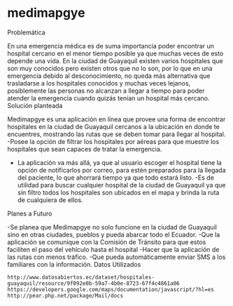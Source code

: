 medimapgye
==========
Problemática

En una emergencia médica es de suma importancia poder encontrar un hospital cercano en el menor tiempo posible ya que muchas veces de esto depende una vida. En la ciudad de Guayaquil existen varios hospitales que son muy conocidos pero existen otros que no lo son, por lo que en una emergencia debido al desconocimiento, no queda más alternativa que trasladarse a los hospitales conocidos y muchas veces lejanos, posiblemente las personas no alcanzan a llegar a tiempo para poder atender la emergencia cuando quizás tenían un hospital más cercano.
Solución planteada

Medimapgye es una aplicación en línea que provee una forma de encontrar hospitales en la ciudad de Guayaquil cercanos a la ubicación en donde te encuentres, mostrando las rutas que se deben tomar para llegar al hospital.
-Posee la opción de filtrar los hospitales por aéreas para que muestre los hospitales que sean capaces de tratar la emergencia.
- La aplicación va más allá, ya que al usuario escoger el hospital tiene la opción de notificarlos por correo, para estén preparados para la llegada del paciente, lo que ahorrará tiempo ya que todo estará listo.
-Es de utilidad para buscar cualquier hospital de la ciudad de Guayaquil ya que sin filtro todos los hospitales son ubicados en el mapa y brinda la ruta de cualquiera de ellos.

Planes a Futuro

-Se planea que Medimapgye no solo funcione en la ciudad de Guayaquil sino en otras ciudades, pueblos y pueda abarcar todo el Ecuador.
-Que la aplicación se comunique con la Comisión de Tránsito para que estos faciliten el paso del vehículo hasta el hospital
-Hacer que la aplicación de las rutas con menos tráfico.
-Que pueda automáticamente enviar SMS a los familiares con la información.
Datos Utilizados

    http://www.datosabiertos.ec/dataset/hospitales-guayaquil/resource/9f092e0b-59a7-4b0e-8723-67f4c4861a06
    https://developers.google.com/maps/documentation/javascript/?hl=es
    http://pear.php.net/package/Mail/docs

